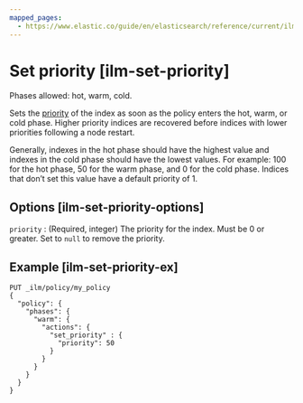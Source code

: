 ```yaml
---
mapped_pages:
  - https://www.elastic.co/guide/en/elasticsearch/reference/current/ilm-set-priority.html
---
```


# Set priority [ilm-set-priority]

Phases allowed: hot, warm, cold.

Sets the [priority](/reference/elasticsearch/index-settings/recovery-prioritization.md) of the index as soon as the policy enters the hot, warm, or cold phase. Higher priority indices are recovered before indices with lower priorities following a node restart.

Generally, indexes in the hot phase should have the highest value and indexes in the cold phase should have the lowest values. For example: 100 for the hot phase, 50 for the warm phase, and 0 for the cold phase. Indices that don’t set this value have a default priority of 1.

## Options [ilm-set-priority-options]

`priority`
:   (Required, integer) The priority for the index. Must be 0 or greater. Set to `null` to remove the priority.


## Example [ilm-set-priority-ex]

```console
PUT _ilm/policy/my_policy
{
  "policy": {
    "phases": {
      "warm": {
        "actions": {
          "set_priority" : {
            "priority": 50
          }
        }
      }
    }
  }
}
```


